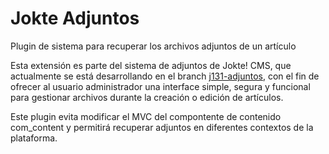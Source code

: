 Jokte Adjuntos
==============

Plugin de sistema para recuperar los archivos adjuntos de un artículo

Esta extensión es parte del sistema de adjuntos de Jokte! CMS, que actualmente se está
desarrollando en el branch [j131-adjuntos](https://github.com/JokteLatinoamerica/jokte-cms/tree/j131-adjuntos), con 
el fin de ofrecer al usuario administrador una interface simple, segura y funcional para gestionar archivos durante 
la creación o edición de artículos.

Este plugin evita modificar el MVC del compontente de contenido com_content y permitirá
recuperar adjuntos en diferentes contextos de la plataforma.
